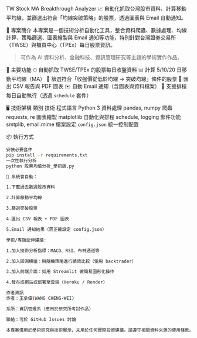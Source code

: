 TW Stock MA Breakthrough Analyzer
📈 自動化抓取台灣股市資料、計算移動平均線，並篩選出符合「均線突破策略」的股票，透過圖表與 Email 自動通知。

📌 專案簡介
本專案是一個技術分析自動化工具，整合資料爬蟲、數據處理、均線計算、策略篩選、圖表繪製與 Email 通知等功能，特別針對台灣證券交易所（TWSE）與櫃買中心（TPEx）每日股票資訊。
> 可作為 AI 資料分析、金融科技、資訊管理研究等主題的學術實作作品。

🧠 主要功能
⏱ 自動抓取 TWSE/TPEx 的股票每日收盤資料
📊 計算 5/10/20 日移動平均線（MA）
🎯 篩選符合「收盤價從低於均線 → 突破均線」條件的股票
🧾 匯出 CSV 報告與 PDF 圖表
✉️ 自動 Email 通知（含圖表與資料檔案）
📅 支援排程每日自動執行（透過 `schedule` 套件）

🖥 技術架構
類別	技術
程式語言	Python 3
資料處理	pandas, numpy
爬蟲	requests, re
圖表繪製	matplotlib
自動化與排程	schedule, logging
郵件功能	smtplib, email.mime
檔案設定	`config.json` 統一控制配置

📦 執行方式
```bash
安裝必要套件
pip install -r requirements.txt
一次性執行分析
python 股票均值分析_學術版.py

📌 系統會自動：

1.下載過去數週股市資料

2.計算移動平均線

3.篩選突破股票

4.匯出 CSV 報表 + PDF 圖表

5.Email 通知結果（需正確設定 config.json）

學術/專題延伸建議:

1.加入技術分析指標：MACD、RSI、布林通道等

2.加入回測模組：與隨機策略進行績效比較（使用 backtrader）

3.加入前端介面：如用 Streamlit 做簡易圖形化操作

4.發布成網站或部署至雲端（Heroku / Render）

作者資訊
作者：王承偉(WANG CHENG-WEI)

系所：資訊管理系（應用於研究所考試作品）

聯絡：可於 GitHub Issues 討論

本專案僅用於學術研究與技術展示，未用於任何實際投資建議。請遵守相關資料來源的使用條款。